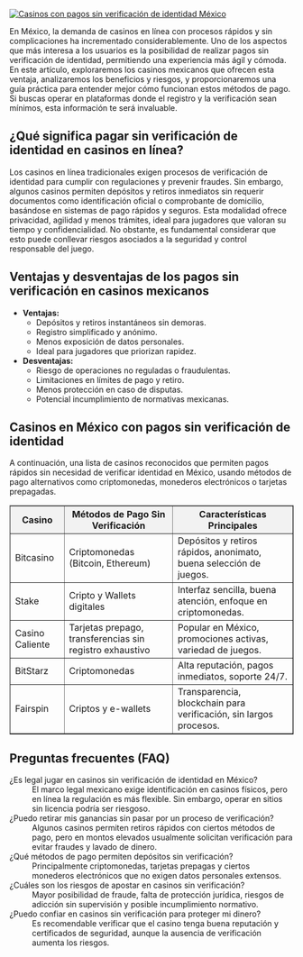 [![Casinos con pagos sin verificación de identidad México](https://123-caf.pages.dev/gitsignup.png)](https://vrmoo.ru/Bt82HjjY)

<p>En México, la demanda de casinos en línea con procesos rápidos y sin complicaciones ha incrementado considerablemente. Uno de los aspectos que más interesa a los usuarios es la posibilidad de realizar pagos sin verificación de identidad, permitiendo una experiencia más ágil y cómoda. En este artículo, exploraremos los casinos mexicanos que ofrecen esta ventaja, analizaremos los beneficios y riesgos, y proporcionaremos una guía práctica para entender mejor cómo funcionan estos métodos de pago. Si buscas operar en plataformas donde el registro y la verificación sean mínimos, esta información te será invaluable.</p>  <h2>¿Qué significa pagar sin verificación de identidad en casinos en línea?</h2> <p>Los casinos en línea tradicionales exigen procesos de verificación de identidad para cumplir con regulaciones y prevenir fraudes. Sin embargo, algunos casinos permiten depósitos y retiros inmediatos sin requerir documentos como identificación oficial o comprobante de domicilio, basándose en sistemas de pago rápidos y seguros. Esta modalidad ofrece privacidad, agilidad y menos trámites, ideal para jugadores que valoran su tiempo y confidencialidad. No obstante, es fundamental considerar que esto puede conllevar riesgos asociados a la seguridad y control responsable del juego.</p>  <h2>Ventajas y desventajas de los pagos sin verificación en casinos mexicanos</h2> <ul>   <li><strong>Ventajas:</strong>     <ul>       <li>Depósitos y retiros instantáneos sin demoras.</li>       <li>Registro simplificado y anónimo.</li>       <li>Menos exposición de datos personales.</li>       <li>Ideal para jugadores que priorizan rapidez.</li>     </ul>   </li>   <li><strong>Desventajas:</strong>     <ul>       <li>Riesgo de operaciones no reguladas o fraudulentas.</li>       <li>Limitaciones en límites de pago y retiro.</li>       <li>Menos protección en caso de disputas.</li>       <li>Potencial incumplimiento de normativas mexicanas.</li>     </ul>   </li> </ul>  <h2>Casinos en México con pagos sin verificación de identidad</h2> <p>A continuación, una lista de casinos reconocidos que permiten pagos rápidos sin necesidad de verificar identidad en México, usando métodos de pago alternativos como criptomonedas, monederos electrónicos o tarjetas prepagadas.</p>  <table border="1" cellspacing="0" cellpadding="6" style="border-collapse: collapse; width: 100%;">   <thead>     <tr style="background-color: #f2f2f2;">       <th>Casino</th>       <th>Métodos de Pago Sin Verificación</th>       <th>Características Principales</th>     </tr>   </thead>   <tbody>     <tr>       <td>Bitcasino</td>       <td>Criptomonedas (Bitcoin, Ethereum)</td>       <td>Depósitos y retiros rápidos, anonimato, buena selección de juegos.</td>     </tr>     <tr>       <td>Stake</td>       <td>Cripto y Wallets digitales</td>       <td>Interfaz sencilla, buena atención, enfoque en criptomonedas.</td>     </tr>     <tr>       <td>Casino Caliente</td>       <td>Tarjetas prepago, transferencias sin registro exhaustivo</td>       <td>Popular en México, promociones activas, variedad de juegos.</td>     </tr>     <tr>       <td>BitStarz</td>       <td>Criptomonedas</td>       <td>Alta reputación, pagos inmediatos, soporte 24/7.</td>     </tr>     <tr>       <td>Fairspin</td>       <td>Criptos y e-wallets</td>       <td>Transparencia, blockchain para verificación, sin largos procesos.</td>     </tr>   </tbody> </table>  <h2>Preguntas frecuentes (FAQ)</h2> <dl>   <dt>¿Es legal jugar en casinos sin verificación de identidad en México?</dt>   <dd>El marco legal mexicano exige identificación en casinos físicos, pero en línea la regulación es más flexible. Sin embargo, operar en sitios sin licencia podría ser riesgoso.</dd>    <dt>¿Puedo retirar mis ganancias sin pasar por un proceso de verificación?</dt>   <dd>Algunos casinos permiten retiros rápidos con ciertos métodos de pago, pero en montos elevados usualmente solicitan verificación para evitar fraudes y lavado de dinero.</dd>    <dt>¿Qué métodos de pago permiten depósitos sin verificación?</dt>   <dd>Principalmente criptomonedas, tarjetas prepagas y ciertos monederos electrónicos que no exigen datos personales extensos.</dd>    <dt>¿Cuáles son los riesgos de apostar en casinos sin verificación?</dt>   <dd>Mayor posibilidad de fraude, falta de protección jurídica, riesgos de adicción sin supervisión y posible incumplimiento normativo.</dd>    <dt>¿Puedo confiar en casinos sin verificación para proteger mi dinero?</dt>   <dd>Es recomendable verificar que el casino tenga buena reputación y certificados de seguridad, aunque la ausencia de verificación aumenta los riesgos.</dd> </dl>